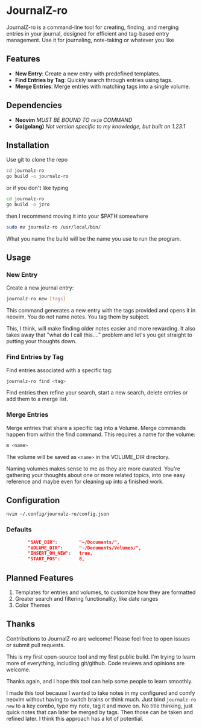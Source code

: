 
# JournalZ-ro

JournalZ-ro is a command-line tool for creating, finding, and merging entries in your journal, designed for efficient and tag-based entry management.
Use it for journaling, note-taking or whatever you like

## Features

- **New Entry**: Create a new entry with predefined templates.
- **Find Entries by Tag**: Quickly search through entries using tags.
- **Merge Entries**: Merge entries with matching tags into a single volume.

## Dependencies

- **Neovim** 
   *MUST BE BOUND TO `nvim` COMMAND*
- **Go(golang)**
   *Not version specific to my knowledge, but built on 1.23.1*

## Installation

Use git to clone the repo

```bash 
cd journalz-ro
go build -o journalz-ro
```
or if you don't like typing

```bash
cd journalz-ro
go build -o jzro
```
then I recommend moving it into your $PATH somewhere

```bash
sudo mv journalz-ro /usr/local/bin/
```

What you name the build will be the name you use to run the program.

## Usage

### New Entry

Create a new journal entry:
```bash
journalz-ro new [tags]
```
This command generates a new entry with the tags provided and opens it in neovim. You do not name notes. You tag them by subject.

This, I think, will make finding older notes easier and more rewarding. It also takes away that "what do I call this...." problem and let's you get straight to putting your thoughts down. 

### Find Entries by Tag

Find entries associated with a specific tag:
```bash
journalz-ro find <tag>
```
Find entries then refine your search, start a new search, delete entries or add them to a merge list.

### Merge Entries
Merge entries that share a specific tag into a Volume. Merge commands happen from within the find command. This requires a name for the volume:
```bash
m <name>
```
The volume will be saved as `<name>` in the VOLUME_DIR directory.

Naming volumes makes sense to me as they are more curated. You're gathering your thoughts about one or more related topics, into one easy reference and maybe even for cleaning up into a finished work.

## Configuration

```bash
nvim ~/.config/journalz-ro/config.json
```

### Defaults

```json
        "SAVE_DIR":        "~/Documents/",
		"VOLUME_DIR":      "~/Documents/Volumes/",
		"INSERT_ON_NEW":   true,
		"START_POS":       8,

```
## Planned Features
1. Templates for entries and volumes, to customize how they are formatted
2. Greater search and filtering functionality, like date ranges
3. Color Themes

## Thanks

Contributions to JournalZ-ro are welcome! Please feel free to open issues or submit pull requests.

This is my first open-source tool and my first public build. I'm trying to learn more of everything, including git/github. Code reviews and opinions are welcome. 

Thanks again, and I hope this tool can help some people to learn smoothly. 

I made this tool because I wanted to take notes in my configured and comfy neovim without having to switch brains or think much. Just bind `journalz-ro new` to a key combo, type my note, tag it and move on. No title thinking, just quick notes that can later be merged by tags. Then those can be taken and refined later. I think this approach has a lot of potential. 

